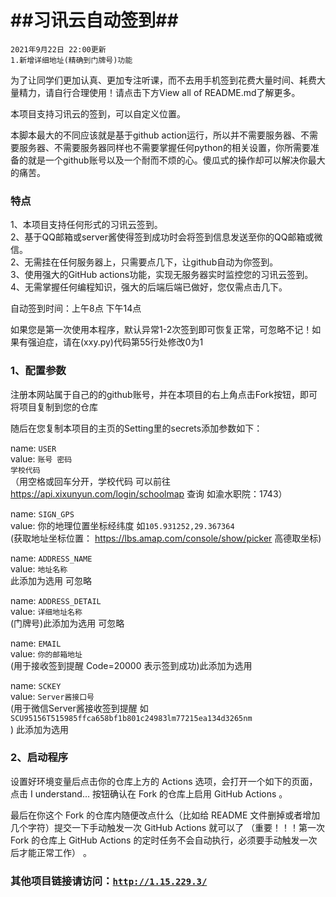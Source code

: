 # ##习讯云自动签到##
<code>2021年9月22日 22:00更新</code><br>
<code>1.新增详细地址(精确到门牌号)功能</code><br>

为了让同学们更加认真、更加专注听课，而不去用手机签到花费大量时间、耗费大量精力，请自行合理使用！请点击下方View all of README.md了解更多。

本项目支持习讯云的签到，可以自定义位置。

本脚本最大的不同应该就是基于github action运行，所以并不需要服务器、不需要服务器、不需要服务器同样也不需要掌握任何python的相关设置，你所需要准备的就是一个github账号以及一个耐而不烦的心。傻瓜式的操作却可以解决你最大的痛苦。

### 特点
1、本项目支持任何形式的习讯云签到。<br> 
2、基于QQ邮箱或server酱使得签到成功时会将签到信息发送至你的QQ邮箱或微信。<br> 
2、无需挂在任何服务器上，只需要点几下，让github自动为你签到。<br> 
3、使用强大的GitHub actions功能，实现无服务器实时监控您的习讯云签到。<br> 
4、无需掌握任何编程知识，强大的后端后端已做好，您仅需点击几下。

自动签到时间：上午8点 下午14点 

如果您是第一次使用本程序，默认异常1-2次签到即可恢复正常，可忽略不记！如果有强迫症，请在(xxy.py)代码第55行处修改0为1

### 1、配置参数 
注册本网站属于自己的的github账号，并在本项目的右上角点击Fork按钮，即可将项目复制到您的仓库

随后在您复制本项目的主页的Setting里的secrets添加参数如下：

name: <code>USER</code><br>
value: <code>账号 密码 学校代码</code><br>  （用空格或回车分开，学校代码 可以前往 https://api.xixunyun.com/login/schoolmap 查询 如渝水职院：1743）

name: <code>SIGN_GPS</code><br>
value: 你的地理位置坐标经纬度 如<code>105.931252,29.367364</code><br>   (获取地址坐标位置： https://lbs.amap.com/console/show/picker 高德取坐标)

name: <code>ADDRESS_NAME</code><br>
value: <code>地址名称</code><br>    此添加为选用 可忽略

name: <code>ADDRESS_DETAIL</code><br>
value: <code>详细地址名称</code><br>    (门牌号)此添加为选用 可忽略

name: <code>EMAIL</code><br>
value: <code>你的邮箱地址</code><br>     (用于接收签到提醒  Code=20000 表示签到成功)此添加为选用

name: <code>SCKEY</code><br>
value: <code>Server酱接口号</code><br>  (用于微信Server酱接收签到提醒 如<code>SCU95156T515985ffca658bf1b801c24983lm77215ea134d3265nm</code><br>)  此添加为选用

### 2、启动程序
设置好环境变量后点击你的仓库上方的 Actions 选项，会打开一个如下的页面，点击 I understand... 按钮确认在 Fork 的仓库上启用 GitHub Actions 。

最后在你这个 Fork 的仓库内随便改点什么（比如给 README 文件删掉或者增加几个字符）提交一下手动触发一次 GitHub Actions 就可以了 （重要！！！第一次Fork 的仓库上 GitHub Actions 的定时任务不会自动执行，必须要手动触发一次后才能正常工作） 。

### 其他项目链接请访问：<code>http://1.15.229.3/</code><br> 
